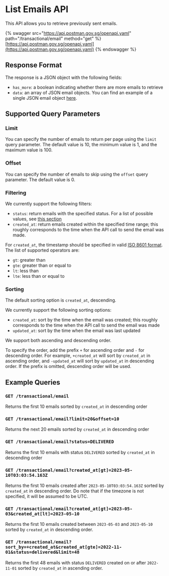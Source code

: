 # List Emails API

This API allows you to retrieve previously sent emails.

{% swagger src="https://api.postman.gov.sg/openapi.yaml" path="/transactional/email" method="get" %}
[https://api.postman.gov.sg/openapi.yaml](https://api.postman.gov.sg/openapi.yaml)
{% endswagger %}

## Response Format

The response is a JSON object with the following fields:

- `has_more`: a boolean indicating whether there are more emails to retrieve
- `data`: an array of JSON email objects. You can find an example of a single JSON email object [here](./get-email-by-id-api.md#example-response).

## Supported Query Parameters

### Limit

You can specify the number of emails to return per page using the `limit` query parameter. The default value is 10, the minimum value is 1, and the maximum value is 100.

### Offset

You can specify the number of emails to skip using the `offset` query parameter. The default value is 0.

### Filtering

We currently support the following filters:

- `status`: return emails with the specified status. For a list of possible values, see [this section](./tracking-email-status.md#email-status)
- `created_at`: return emails created within the specified time range; this roughly corresponds to the time when the API call to send the email was made.

For `created_at`, the timestamp should be specified in valid [ISO 8601 format](https://en.wikipedia.org/wiki/ISO_8601). The list of supported operators are:

- `gt`: greater than
- `gte`: greater than or equal to
- `lt`: less than
- `lte`: less than or equal to

### Sorting

The default sorting option is `created_at`, descending.

We currently support the following sorting options:

- `created_at`: sort by the time when the email was created; this roughly corresponds to the time when the API call to send the email was made
- `updated_at`: sort by the time when the email was last updated

We support both ascending and descending order.

To specify the order, add the prefix `+` for ascending order and `-` for descending order. For example, `+created_at` will sort by `created_at` in ascending order, and `-updated_at` will sort by `updated_at` in descending order. If the prefix is omitted, descending order will be used.

## Example Queries

### `GET /transactional/email`

Returns the first 10 emails sorted by `created_at` in descending order

### `GET /transactional/email?limit=20&offset=10`

Returns the next 20 emails sorted by `created_at` in descending order

### `GET /transactional/email?status=DELIVERED`

Returns the first 10 emails with status `DELIVERED` sorted by `created_at` in descending order

### `GET /transactional/email?created_at[gt]=2023-05-10T03:03:54.163Z`

Returns the first 10 emails created after `2023-05-10T03:03:54.163Z` sorted by `created_at` in descending order. Do note that if the timezone is not specified, it will be assumed to be UTC.

### `GET /transactional/email?created_at[gt]=2023-05-03&created_at[lt]=2023-05-10`

Returns the first 10 emails created between `2023-05-03` and `2023-05-10` sorted by `created_at` in descending order.

### `GET /transactional/email?sort_by=+created_at&created_at[gte]=2022-11-01&status=delivered&limit=48`

Returns the first 48 emails with status `DELIVERED` created on or after `2022-11-01` sorted by `created_at` in ascending order.
